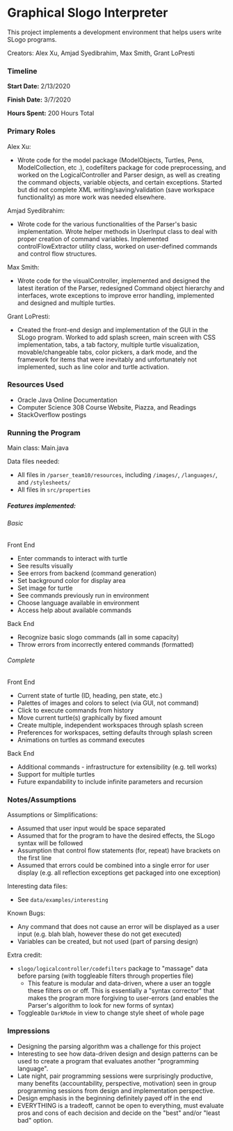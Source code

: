 Graphical Slogo Interpreter
====

This project implements a development environment that helps users write SLogo programs.

Creators: Alex Xu, Amjad Syedibrahim, Max Smith, Grant LoPresti

### Timeline

**Start Date:** 2/13/2020

**Finish Date:** 3/7/2020

**Hours Spent:** 200 Hours Total

### Primary Roles

Alex Xu:
* Wrote code for the model package (ModelObjects, Turtles, Pens, ModelCollection, etc
.), codefilters package for code preprocessing, and worked on the LogicalController and Parser
 design, as well as creating the command objects, variable objects, and certain exceptions. Started
but did not complete XML writing/saving/validation (save workspace functionality) as more work
 was needed elsewhere.

Amjad Syedibrahim:
* Wrote code for the various functionalities of the Parser's basic implementation. Wrote helper methods in UserInput class to deal with proper creation of command variables.
Implemented controlFlowExtractor utility class, worked on user-defined commands and control flow structures.

Max Smith:
* Wrote code for the visualController, implemented and designed the latest iteration of the Parser, redesigned Command object hierarchy
and interfaces, wrote exceptions to improve error handling, implemented and designed and multiple turtles.

Grant LoPresti:
* Created the front-end design and implementation of the GUI in the SLogo program. Worked to add
 splash screen, main screen with CSS implementation, tabs, a tab factory, multiple turtle
  visualization, movable/changeable tabs, color pickers, a dark mode, and the framework for items
   that were inevitably and unfortunately not implemented, such as line color and turtle activation.

### Resources Used

* Oracle Java Online Documentation
* Computer Science 308 Course Website, Piazza, and Readings
* StackOverflow postings

### Running the Program

Main class: Main.java

Data files needed:
* All files in ```/parser_team10/resources```, including ```/images/```, ```/languages/```, and ```/stylesheets/```
* All files in ```src/properties```

##### Features implemented:
###### Basic
Front End
* Enter commands to interact with turtle
* See results visually
* See errors from backend (command generation)
* Set background color for display area
* Set image for turtle
* See commands previously run in environment
* Choose language available in environment
* Access help about available commands

Back End
* Recognize basic slogo commands (all in some capacity) 
* Throw errors from incorrectly entered commands (formatted)


###### Complete
Front End
* Current state of turtle (ID, heading, pen state, etc.)
* Palettes of images and colors to select (via GUI, not command)
* Click to execute commands from history
* Move current turtle(s) graphically by fixed amount
* Create multiple, independent workspaces through splash screen
* Preferences for workspaces, setting defaults through splash screen
* Animations on turtles as command executes

Back End
* Additional commands - infrastructure for extensibility (e.g. tell works)
* Support for multiple turtles
* Future expandability to include infinite parameters and recursion

### Notes/Assumptions

Assumptions or Simplifications:
* Assumed that user input would be space separated
* Assumed that for the program to have the desired effects, the SLogo syntax will be followed
* Assumption that control flow statements (for, repeat) have brackets on the first line
* Assumed that errors could be combined into a single error for user display (e.g. all reflection exceptions get packaged into one exception)

Interesting data files:
* See ```data/examples/interesting```

Known Bugs:
* Any command that does not cause an error will be displayed as a user input (e.g. blah blah, however these do not get executed)
* Variables can be created, but not used (part of parsing design)

Extra credit:
* ```slogo/logicalcontroller/codefilters``` package to "massage" data before parsing (with toggleable filters through properties file)
    * This feature is modular and data-driven, where a user an toggle these filters on or off. This is essentially a "syntax corrector" that
    makes the program more forgiving to user-errors (and enables the Parser's algorithm to look for new forms of syntax)
* Toggleable ```DarkMode``` in view to change style sheet of whole page

### Impressions

* Designing the parsing algorithm was a challenge for this project
* Interesting to see how data-driven design and design patterns can be used to create a program that evaluates another
"programming language".
* Late night, pair programming sessions were surprisingly productive, many benefits (accountability, perspective, motivation)
seen in group programming sessions from design and implementation perspective.
* Design emphasis in the beginning definitely payed off in the end
* EVERYTHING is a tradeoff, cannot be open to everything, must evaluate pros and cons of each decision and decide on the 
"best" and/or "least bad" option.
